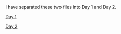 I have separated these two files into Day 1 and Day 2. 

[Day 1](07_tuesday.md)

[Day 2](07_thursday.md)